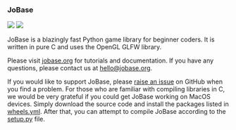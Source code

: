 ### JoBase

[![](https://img.shields.io/github/commit-activity/m/jobase/jobase?label=Commit%20activity)](https://pypi.org/project/jobase)
[![](https://github.com/Grey41/JoBase/actions/workflows/wheels.yml/badge.svg)](https://github.com/Grey41/JoBase/actions/workflows/wheels.yml)

JoBase is a blazingly fast Python game library for beginner coders.
It is written in pure C and uses the OpenGL GLFW library.

Please visit [jobase.org](https://jobase.org) for tutorials and documentation.
If you have any questions, please contact us at <hello@jobase.org>.

If you would like to support JoBase, please [raise an issue](https://github.com/JoBase/JoBase/issues/new) on GitHub when you find a problem.
For those who are familiar with compiling libraries in C, we would be very grateful if you could get JoBase working on MacOS devices.
Simply download the source code and install the packages listed in [wheels.yml](https://github.com/JoBase/JoBase/blob/main/.github/workflows/wheels.yml).
After that, you can attempt to compile JoBase according to the [setup.py](https://github.com/JoBase/JoBase/blob/main/setup.py) file.
